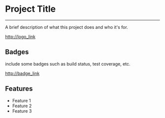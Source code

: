 # Project Title
----
A brief description of what this project does and who it's for.

<http://logo_link>
## Badges
include some badges such as build status, test coverage, etc.

<http://badge_link>
## Features
- Feature 1
- Feature 2
- Feature 3
